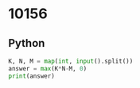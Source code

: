 # 10156

## Python

```python
K, N, M = map(int, input().split())
answer = max(K*N-M, 0)
print(answer)
```
